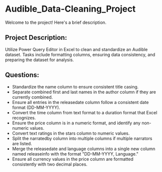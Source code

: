 # Audible_Data-Cleaning_Project
Welcome to the project! Here's a brief description.

## Project Description:
Utilize Power Query Editor in Excel to clean and standardize an Audible dataset. Tasks include formatting columns, ensuring data consistency, and preparing the dataset for analysis.

## Questions:
* Standardize the name column to ensure consistent title casing.
* Separate combined first and last names in the author column if they are currently combined.
* Ensure all entries in the releasedate column follow a consistent date format (DD-MM-YYYY).
* Convert the time column from text format to a duration format that Excel recognizes.
* Ensure the price column is in a numeric format, and identify any non-numeric values.
* Convert text ratings in the stars column to numeric values.
* Split the narratedby column into multiple columns if multiple narrators are listed.
* Merge the releasedate and language columns into a single new column named releaseinfo with the format "DD-MM-YYYY, Language."
* Ensure all currency values in the price column are formatted consistently with two decimal places.
